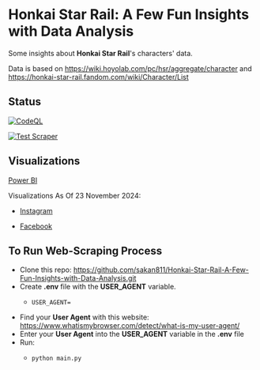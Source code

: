 # Honkai Star Rail: A Few Fun Insights with Data Analysis

Some insights about **Honkai Star Rail**'s characters' data.

Data is based on https://wiki.hoyolab.com/pc/hsr/aggregate/character 
and https://honkai-star-rail.fandom.com/wiki/Character/List


## Status
[![CodeQL](https://github.com/sakan811/Honkai-Star-Rail-A-Few-Fun-Insights-with-Data-Analysis/actions/workflows/codeql.yml/badge.svg)](https://github.com/sakan811/Honkai-Star-Rail-A-Few-Fun-Insights-with-Data-Analysis/actions/workflows/codeql.yml)

[![Test Scraper](https://github.com/sakan811/Honkai-Star-Rail-A-Few-Fun-Insights-with-Data-Analysis/actions/workflows/test-scraper.yml/badge.svg)](https://github.com/sakan811/Honkai-Star-Rail-A-Few-Fun-Insights-with-Data-Analysis/actions/workflows/test-scraper.yml)

## Visualizations
[Power BI](https://app.powerbi.com/view?r=eyJrIjoiNThhMWE5ODEtN2NkMy00NjEyLTgyMTItYWNmZTUwNTQ0YTZmIiwidCI6ImZlMzViMTA3LTdjMmYtNGNjMy1hZDYzLTA2NTY0MzcyMDg3OCIsImMiOjEwfQ%3D%3D)    

Visualizations As Of 23 November 2024:

* [Instagram](https://www.instagram.com/p/DAOLOgJuowW/?utm_source=ig_web_copy_link&igsh=MzRlODBiNWFlZA==)  

* [Facebook](https://www.facebook.com/share/p/XVn86nMPWZFf7WPN/)

## To Run Web-Scraping Process
- Clone this repo: https://github.com/sakan811/Honkai-Star-Rail-A-Few-Fun-Insights-with-Data-Analysis.git
- Create **.env** file with the **USER_AGENT** variable.
  * ```
    USER_AGENT=
    ```
- Find your **User Agent** with this website: https://www.whatismybrowser.com/detect/what-is-my-user-agent/
- Enter your **User Agent** into the **USER_AGENT** variable in the **.env** file
- Run: 
  - ```bash
    python main.py
    ```